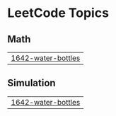 

<!---LeetCode Topics Start-->
# LeetCode Topics
## Math
|  |
| ------- |
| [1642-water-bottles](https://github.com/solomon-2105/Leetcode-problems/tree/master/1642-water-bottles) |
## Simulation
|  |
| ------- |
| [1642-water-bottles](https://github.com/solomon-2105/Leetcode-problems/tree/master/1642-water-bottles) |
<!---LeetCode Topics End-->